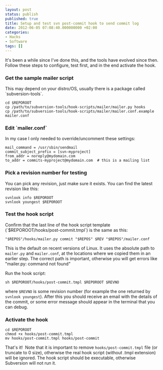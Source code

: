 ```yaml
---
layout: post
status: publish
published: true
title: Setup and test svn post-commit hook to send commit log
date: 2012-06-05 07:08:40.000000000 +02:00
categories:
- Hacks
- Software
tags: []
---
```

It's been a while since I've done this, and the tools have evolved since then. Follow these steps to configure, test first, and in the end activate the hook.
<h3>Get the sample mailer script</h3>
This may depend on your distro/OS, usually there is a package called `subversion-tools`.

```
cd $REPOROOT
cp /path/to/subversion-tools/hook-scripts/mailer/mailer.py hooks
cp /path/to/subversion-tools/hook-scripts/mailer/mailer.conf.example mailer.conf
```

<h3>Edit `mailer.conf`</h3>
In my case I only needed to override/uncomment these settings:

```
mail_command = /usr/sbin/sendmail
commit_subject_prefix = [svn-myproject]
from_addr = noreply@mydomain.com
to_addr = commits-myproject@mydomain.com  # this is a mailing list
```

<h3>Pick a revision number for testing</h3>
You can pick any revision, just make sure it exists. You can find the latest revision like this:

```
svnlook info $REPOROOT
svnlook youngest $REPOROOT
```

<h3>Test the hook script</h3>
Confirm that the last line of the hook script template (`$REPOROOT/hooks/post-commit.tmpl`) is the same as this:

```
"$REPOS"/hooks/mailer.py commit "$REPOS" $REV "$REPOS"/mailer.conf
```

This is the default on recent versions of Linux. It uses the absolute path to `mailer.py` and `mailer.conf`, at the locations where we copied them in an earlier step. The correct path is important, otherwise you will get errors like "mailer.py: command not found"

Run the hook script:

```
sh $REPOROOT/hooks/post-commit.tmpl $REPOROOT $REVNO
```

where `$REVNO` is some revision number (for example the one returned by `svnlook youngest`). After this you should receive an email with the details of the commit, or some error message should appear in the terminal that you can debug.
<h3>Activate the hook</h3>

```
cd $REPOROOT
chmod +x hooks/post-commit.tmpl
mv hooks/post-commit.tmpl hooks/post-commit
```

That's it!  Note that it is important to remove `hooks/post-commit.tmpl` file (or truncate to 0 size), otherwise the real hook script (without .tmpl extension) will be ignored. The hook script should be executable, otherwise Subversion will not run it.
